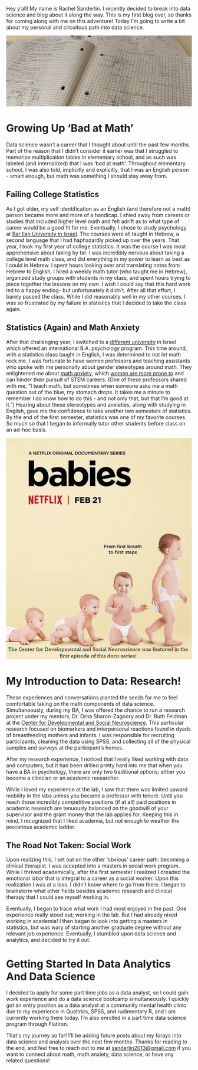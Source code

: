 Hey y’all! My name is Rachel Sanderlin. I recently decided to break into data science and blog about it along the way. This is my first blog ever, so thanks for coming along with me on this adventure! Today I’m going to write a bit about my personal and circuitous path into data science. 

![picture of my math notes](images/mathnotebook3.jpg)

# Growing Up ‘Bad at Math’


Data science wasn’t a career that I thought about until the past few months. Part of the reason that I didn’t consider it earlier was that I struggled to memorize multiplication tables in elementary school, and as such was labeled (and internalized) that I was ‘bad at math’. Throughout elementary school, I was also told, implicitly and explicitly, that I was an English person - smart enough, but math was something I should stay away from. 

## Failing College Statistics

As I got older, my self identification as an English (and therefore not a math) person  became more and more of a handicap. I shied away from careers or studies that included higher level math and felt adrift as to what type of career would be a good fit for me. Eventually, I chose to study psychology at [Bar Ilan University in Israel](https://www.biu.ac.il/en). The courses were all taught in Hebrew, a second language that I had haphazardly picked up over the years. That year, I took my first year of college statistics. It was the course I was most apprehensive about taking by far. I was incredibly nervous about taking a college level math class, and did everything in my power to learn as best as I could in Hebrew. I spent hours looking over and translating notes from Hebrew to English, I hired a weekly math tutor (who taught me in Hebrew), organized study groups with students in my class, and spent hours trying to piece together the lessons on my own. I wish I could say that this hard work led to a happy ending- but unfortunately it didn’t. After all that effort, I barely passed the class. While I did reasonably well in my other courses, I was so frustrated by my failure in statistics that I decided to take the class again. 

## Statistics (Again) and Math Anxiety

After that challenging year, I switched to a [different university](https://www.runi.ac.il/en/) in Israel which offered an international B.A. psychology program. This time around, with a statistics class taught in English, I was determined to not let math rock me. I was fortunate to have women professors and teaching assistants who spoke with me personally about gender stereotypes around math. They enlightened me about [math anxiety](https://www.oxfordlearning.com/what-is-math-anxiety/), which [women are more prone to](https://www.ncbi.nlm.nih.gov/pmc/articles/PMC8034611/) and can hinder their pursuit of STEM careers. (One of these professors shared with me, “I teach math, but sometimes when someone asks me a math question out of the blue, my stomach drops. It takes me a minute to remember I do know how to do this - and not only that, but that I’m good at it.”) Hearing about these stereotypes and anxieties, along with studying in English, gave me the confidence to take another two semesters of statistics. By the end of the first semester, statistics was one of my favorite courses. So much so that I began to informally tutor other students before class on an ad-hoc basis.

![pic of physical research samples I took](images/docbabies.png)

# My Introduction to Data: Research!


These experiences and conversations planted the seeds for me to feel comfortable taking on the math components of data science. Simultaneously, during my BA, I was offered the chance to run a research project under my mentors, Dr. Orna Sharon-Zagoory and Dr. Ruth Feldman at the [Center for Developmental and Social Neuroscience](https://ruthfeldmanlab.com/). This particular research focused on biomarkers and interpersonal reactions found in dyads of breastfeeding mothers and infants. I was responsible for recruiting participants, cleaning the data using SPSS, and collecting all of the physical samples and surveys at the participant’s homes.
  
After my research experience, I noticed that I really liked working with data and computers, but it had been drilled pretty hard into me that when you have a BA in psychology, there are only two traditional options; either you become a clinician or an academic researcher. 

While I loved my experience at the lab, I saw that there was limited upward mobility in the labs unless you became a professor with tenure. Until you reach those incredibly competitive positions (if at all) paid positions in academic research are tenuously balanced on the goodwill of your supervisor and the grant money that the lab applies for. Keeping this in mind, I recognized that I liked academia, but not enough to weather the precarious academic ladder. 

## The Road Not Taken: Social Work
Upon realizing this, I set out on the other ‘obvious’ career path: becoming a clinical therapist. I was accepted into a masters in social work program. While I thrived academically, after the first semester I realized I dreaded the emotional labor that is integral to a career as a social worker. Upon this realization I was at a loss. I didn’t know where to go from there. I began to brainstorm what other fields besides academic research and clinical therapy that I could see myself working in. 

Eventually, I began to trace what work I had most enjoyed in the past. One experience really stood out; working in the lab. But I had already nixed working in academia! I then began to look into getting a masters in statistics, but was wary of starting another graduate degree without any relevant job experience. Eventually, I stumbled upon data science and analytics, and decided to try it out. 

# Getting Started In Data Analytics And Data Science 


 I decided to apply for some part time jobs as a data analyst, so I could gain work experience and do a data science bootcamp simultaneously. I quickly got an entry position as a data analyst at a community mental health clinic due to my experience in Qualtrics, SPSS, and rudimentary R, and I am currently working there today. I’m also enrolled in a part time data science program through Flatiron.

That's my journey so far! I’ll be adding future posts about my forays into data science and analysis over the next few months. Thanks for reading to the end, and feel free to reach out to me at sanderlin2013@gmail.com if you want to connect about math, math anxiety, data science, or have any related questions! 


